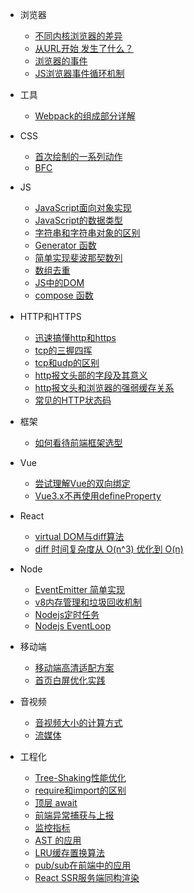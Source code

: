<!--
 * @Author: your name
 * @Date: 2021-04-15 14:11:00
 * @LastEditTime: 2021-06-15 14:54:05
 * @LastEditors: Please set LastEditors
 * @Description: In User Settings Edit
 * @FilePath: /my-docs/docs/_sidebar.md
-->
- 浏览器
  - [不同内核浏览器的差异](4234234234.md)
  - [从URL开始 发生了什么？](92364928.md)
  - [浏览器的事件](6265435.md)
  - [JS浏览器事件循环机制](1969836432.md)

- 工具
  - [Webpack的组成部分详解](6958275945.md)
    
- CSS
  - [首次绘制的一系列动作](92645987593.md)
  - [BFC](29349834.md)

- JS
  - [JavaScript面向对象实现](7697492387.md)
  - [JavaScript的数据类型](309476933.md)
  - [字符串和字符串对象的区别](423522352.md)
  - [Generator 函数](60234702.md)
  - [简单实现斐波那契数列](92348923.md)
  - [数组去重](65386923.md)
  - [JS中的DOM](296494422.md)
  - [compose 函数](926857849.md)

- HTTP和HTTPS
  - [迅速搞懂http和https](697023424.md)
  - [tcp的三握四挥](8623454.md)
  - [tcp和udp的区别](642073242.md)
  - [http报文头部的字段及其意义](46926484.md)
  - [http报文头和浏览器的强弱缓存关系](6047613.md)
  - [常见的HTTP状态码](380476924.md)

- 框架
  - [如何看待前端框架选型](81461207.md)

- Vue
  - [尝试理解Vue的双向绑定](11077628.md)
  - [Vue3.x不再使用defineProperty](462965322.md)

- React
  - [virtual DOM与diff算法](8943802.md)
  - [diff 时间复杂度从 O(n^3) 优化到 O(n) ](6406947234.md)

- Node
  - [EventEmitter 简单实现](96364926.md)
  - [v8内存管理和垃圾回收机制](926348643.md)
  - [Nodejs定时任务](546923864.md)
  - [Nodejs EventLoop](6598658345.md)

- 移动端
  - [移动端高清适配方案](103841964.md)
  - [首页白屏优化实践](96429643.md)
  

- 音视频
  - [音视频大小的计算方式](402742734.md)
  - [流媒体](962836925.md)

- 工程化
  - [Tree-Shaking性能优化](684647234.md)
  - [require和import的区别](7203470234.md)
  - [顶层 await](69273403.md)
  - [前端异常捕获与上报](65934922.md)
  - [监控指标](9462942.md)
  - [AST 的应用](9235683573.md)
  - [LRU缓存置换算法](636578357.md)
  - [pub/sub在前端中的应用](195483764.md)
  - [React SSR服务端同构渲染](92374982374.md)
  
  

